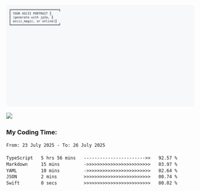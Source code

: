 <a href="https://github.com/HashaamKhan19/HashaamKhan19">
  <picture>
    <source media="(prefers-color-scheme: dark)" srcset="https://raw.githubusercontent.com/HashaamKhan19/HashaamKhan19/main/dark_mode.svg">
    <img alt="Hashaam Khan's GitHub Profile README" src="https://raw.githubusercontent.com/HashaamKhan19/HashaamKhan19/main/light_mode.svg">
  </picture>
</a>

![](https://komarev.com/ghpvc/?username=HashaamKhan19&color=grey&style=for-the-badge&abbreviated=true)

<h3>My Coding Time:</h1>
<!--START_SECTION:waka-->

```txt
From: 23 July 2025 - To: 26 July 2025

TypeScript   5 hrs 56 mins   ----------------------->>   92.57 %
Markdown     15 mins         ->>>>>>>>>>>>>>>>>>>>>>>>   03.97 %
YAML         10 mins         ->>>>>>>>>>>>>>>>>>>>>>>>   02.64 %
JSON         2 mins          >>>>>>>>>>>>>>>>>>>>>>>>>   00.74 %
Swift        0 secs          >>>>>>>>>>>>>>>>>>>>>>>>>   00.02 %
```

<!--END_SECTION:waka-->
